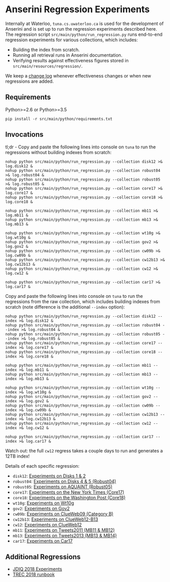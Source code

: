# Anserini Regression Experiments

Internally at Waterloo, `tuna.cs.uwaterloo.ca` is used for the development of Anserini and is set up to run the regression experiments described here.
The regression script `src/main/python/run_regression.py` runs end-to-end regression experiments for various collections, which includes:

+ Building the index from scratch.
+ Running all retrieval runs in Anserini documentation.
+ Verifying results against effectiveness figures stored in `src/main/resources/regression/`.

We keep a [change log](regressions-log.md) whenever effectiveness changes or when new regressions are added.

## Requirements

Python>=2.6 or Python>=3.5

```
pip install -r src/main/python/requirements.txt
```

## Invocations

tl;dr - Copy and paste the following lines into console on `tuna` to run the regressions without building indexes from scratch:

```
nohup python src/main/python/run_regression.py --collection disk12 >& log.disk12 &
nohup python src/main/python/run_regression.py --collection robust04 >& log.robust04 &
nohup python src/main/python/run_regression.py --collection robust05 >& log.robust05 &
nohup python src/main/python/run_regression.py --collection core17 >& log.core17 &
nohup python src/main/python/run_regression.py --collection core18 >& log.core18 &

nohup python src/main/python/run_regression.py --collection mb11 >& log.mb11 &
nohup python src/main/python/run_regression.py --collection mb13 >& log.mb13 &

nohup python src/main/python/run_regression.py --collection wt10g >& log.wt10g &
nohup python src/main/python/run_regression.py --collection gov2 >& log.gov2 &
nohup python src/main/python/run_regression.py --collection cw09b >& log.cw09b &
nohup python src/main/python/run_regression.py --collection cw12b13 >& log.cw12b13 &
nohup python src/main/python/run_regression.py --collection cw12 >& log.cw12 &

nohup python src/main/python/run_regression.py --collection car17 >& log.car17 &
```

Copy and paste the following lines into console on `tuna` to run the regressions from the raw collection, which includes building indexes from scratch (note difference is the additional `--index` option):

```
nohup python src/main/python/run_regression.py --collection disk12 --index >& log.disk12 &
nohup python src/main/python/run_regression.py --collection robust04 --index >& log.robust04 &
nohup python src/main/python/run_regression.py --collection robust05 --index >& log.robust05 &
nohup python src/main/python/run_regression.py --collection core17 --index >& log.core17 &
nohup python src/main/python/run_regression.py --collection core18 --index >& log.core18 &

nohup python src/main/python/run_regression.py --collection mb11 --index >& log.mb11 &
nohup python src/main/python/run_regression.py --collection mb13 --index >& log.mb13 &

nohup python src/main/python/run_regression.py --collection wt10g --index >& log.wt10g &
nohup python src/main/python/run_regression.py --collection gov2 --index >& log.gov2 &
nohup python src/main/python/run_regression.py --collection cw09b --index >& log.cw09b &
nohup python src/main/python/run_regression.py --collection cw12b13 --index >& log.cw12b13 &
nohup python src/main/python/run_regression.py --collection cw12 --index >& log.cw12 &

nohup python src/main/python/run_regression.py --collection car17 --index >& log.car17 &
```

Watch out: the full `cw12` regress takes a couple days to run and generates a 12TB index!

Details of each specific regression:

+ `disk12`: [Experiments on Disks 1 &amp; 2](experiments-disk12.md)
+ `robust04`: [Experiments on Disks 4 &amp; 5 (Robust04)](experiments-robust04.md)
+ `robust05`: [Experiments on AQUAINT (Robust05)](experiments-robust05.md)
+ `core17`: [Experiments on the New York Times (Core17)](experiments-core17.md)
+ `core18`: [Experiments on the Washington Post (Core18)](experiments-core18.md)
+ `wt10g`: [Experiments on Wt10g](experiments-wt10g.md)
+ `gov2`: [Experiments on Gov2](experiments-gov2.md)
+ `cw09b`: [Experiments on ClueWeb09  (Category B)](experiments-cw09b.md)
+ `cw12b13`: [Experiments on ClueWeb12-B13](experiments-cw12b13.md)
+ `cw12`: [Experiments on ClueWeb12](experiments-cw12.md)
+ `mb11`: [Experiments on Tweets2011 (MB11 &amp; MB12)](experiments-mb11.md)
+ `mb13`: [Experiments on Tweets2013 (MB13 &amp; MB14)](experiments-mb13.md)
+ `car17`: [Experiments on Car17](experiments-car17.md)

## Additional Regressions

+ [JDIQ 2018 Experiments](experiments-jdiq2018.md)
+ [TREC 2018 runbook](experiments-trec2018.md)
